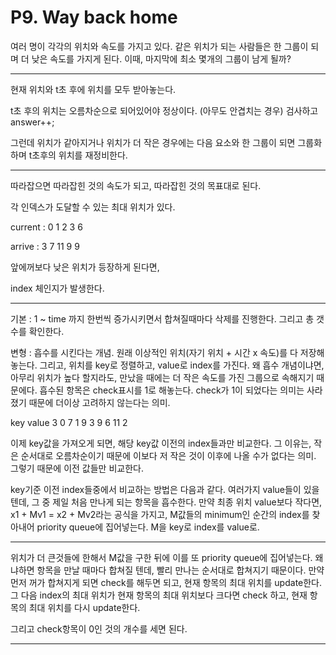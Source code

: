 # P9. Way back home

여러 명이 각각의 위치와 속도를 가지고 있다. 같은 위치가 되는 사람들은 한 그룹이 되며 더 낮은 속도를 가지게 된다. 이때, 마지막에 최소 몇개의 그룹이 남게 될까?

--------

현재 위치와 t초 후에 위치를 모두 받아놓는다.

t초 후의 위치는 오름차순으로 되어있어야 정상이다. (아무도 안겹치는 경우) 검사하고 answer++;

그런데 위치가 같아지거나 위치가 더 작은 경우에는 다음 요소와 한 그룹이 되면 그룹화하며 t초후의 위치를 재정비한다.

----

따라잡으면 따라잡힌 것의 속도가 되고, 따라잡힌 것의 목표대로 된다.

각 인덱스가 도달할 수 있는 최대 위치가 있다. 

current : 0 1 2 3 6

arrive :   3 7 11 9 9

앞에꺼보다 낮은 위치가 등장하게 된다면, 

index 체인지가 발생한다.  

--------------------

기본 : 1 ~ time 까지 한번씩 증가시키면서 합쳐질때마다 삭제를 진행한다. 그리고 총 갯수를 확인한다. 

변형 : 흡수를 시킨다는 개념. 원래 이상적인 위치(자기 위치 + 시간 x 속도)를 다 저장해놓는다. 그리고, 위치를 key로 정렬하고, value로 index를 가진다. 
왜 흡수 개념이냐면, 아무리 위치가 높다 할지라도, 만났을 때에는 더 작은 속도를 가진 그룹으로 속해지기 때문에다. 흡수된 항목은 check표시를 1로 해놓는다. check가 1이 되었다는 의미는 사라졌기 때문에 더이상 고려하지 않는다는 의미. 

key value
3     0
7     1
9     3
9     6
11   2

이제 key값을 가져오게 되면, 해당 key값 이전의 index들과만 비교한다.  그 이유는, 작은 순서대로 오름차순이기 때문에 이보다 저 작은 것이 이후에 나올 수가 없다는 의미. 그렇기 때문에 이전 값들만 비교한다.

key기준 이전 index들중에서 비교하는 방법은 다음과 같다.
여러가지 value들이 있을 텐데, 그 중 제일 처음 만나게 되는 항목을 흡수한다.
만약 최종 위치 value보다 작다면, x1 + Mv1 = x2 + Mv2라는 공식을 가지고, M값들의 minimum인 순간의 index를 찾아내어 priority queue에 집어넣는다. M을 key로 index를 value로.

-------------------

위치가 더 큰것들에 한해서 M값을 구한 뒤에 이를 또 priority queue에 집어넣는다. 왜냐하면 항목을 만날 때마다 합쳐질 텐데, 빨리 만나는 순서대로 합쳐지기 때문이다.
만약 먼저 꺼가 합쳐지게 되면 check를 해두면 되고, 현재 항목의 최대 위치를 update한다. 그 다음 index의 최대 위치가 현재 항목의 최대 위치보다 크다면 check 하고, 현재 항목의 최대 위치를 다시 update한다.

그리고 check항목이 0인 것의 개수를 세면 된다.

----